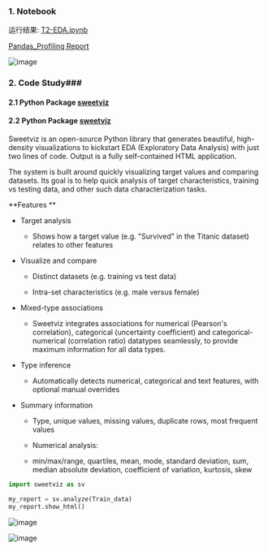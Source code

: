 ### 1. Notebook ###

运行结果: [T2-EDA.ipynb](https://github.com/frankyangdev/DataMining-Learning/blob/main/SecondHandCarPriceForecast/T2-EDA.ipynb)

[Pandas_Profiling Report](https://github.com/frankyangdev/DataMining-Learning/blob/main/SecondHandCarPriceForecast/T2-PandasProfilingReport.zip)

![image](https://user-images.githubusercontent.com/39177230/114886571-39350580-9e3a-11eb-9e7a-df201770e073.png)


### 2. Code Study###

#### 2.1 Python Package [sweetviz](https://pypi.org/project/sweetviz/)



#### 2.2 Python Package [sweetviz](https://pypi.org/project/sweetviz/)

Sweetviz is an open-source Python library that generates beautiful, high-density visualizations to kickstart EDA (Exploratory Data Analysis) with just two lines of code. Output is a fully self-contained HTML application.

The system is built around quickly visualizing target values and comparing datasets. Its goal is to help quick analysis of target characteristics, training vs testing data, and other such data characterization tasks.

**Features **

* Target analysis

  * Shows how a target value (e.g. "Survived" in the Titanic dataset) relates to other features
  
* Visualize and compare

  * Distinct datasets (e.g. training vs test data)
  
  * Intra-set characteristics (e.g. male versus female)
  
* Mixed-type associations

  * Sweetviz integrates associations for numerical (Pearson's correlation), categorical (uncertainty coefficient) and categorical-numerical (correlation ratio) datatypes seamlessly, to provide maximum information for all data types.

* Type inference

  * Automatically detects numerical, categorical and text features, with optional manual overrides

* Summary information
  
  * Type, unique values, missing values, duplicate rows, most frequent values
  
  * Numerical analysis:
  
  * min/max/range, quartiles, mean, mode, standard deviation, sum, median absolute deviation, coefficient of variation, kurtosis, skew

```python
import sweetviz as sv

my_report = sv.analyze(Train_data)
my_report.show_html()
```

![image](https://user-images.githubusercontent.com/39177230/114892080-04777d00-9e3f-11eb-9be1-b55ac6615e98.png)


![image](https://user-images.githubusercontent.com/39177230/114891944-e873db80-9e3e-11eb-9473-34aacea3a7be.png)

